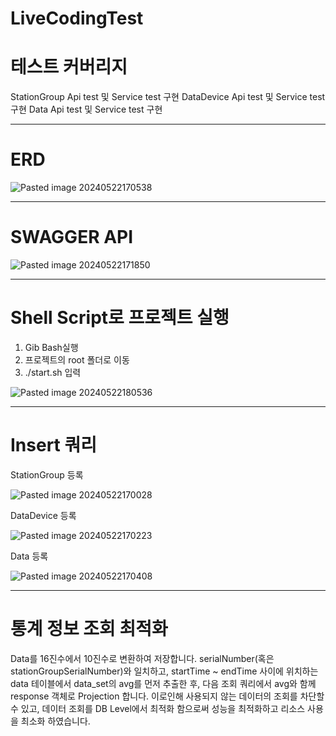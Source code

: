 ﻿# LiveCodingTest

# 테스트 커버리지

StationGroup Api test 및 Service test 구현
DataDevice Api test 및 Service test 구현
Data Api test 및 Service test 구현

---

# ERD

![Pasted image 20240522170538](https://github.com/tangpoo/LiveCodingTest/assets/131866367/cbb2352e-29fb-4e25-b238-d8faa9be6a47)

---
# SWAGGER API

![Pasted image 20240522171850](https://github.com/tangpoo/LiveCodingTest/assets/131866367/c5768136-62f1-4c67-9e9f-99801015c847)

----

# Shell Script로 프로젝트 실행
1. Gib Bash실행
2. 프로젝트의 root 폴더로 이동
3. ./start.sh 입력

![Pasted image 20240522180536](https://github.com/tangpoo/LiveCodingTest/assets/131866367/503a9db0-e132-4e78-a817-d1290d67c873)

---

# Insert 쿼리

StationGroup 등록

![Pasted image 20240522170028](https://github.com/tangpoo/LiveCodingTest/assets/131866367/7d7f0aea-3bd4-4869-9720-a1fe19c008d5)


DataDevice 등록

![Pasted image 20240522170223](https://github.com/tangpoo/LiveCodingTest/assets/131866367/72530900-c4e5-4147-bdd6-f16d413fc358)


Data 등록

![Pasted image 20240522170408](https://github.com/tangpoo/LiveCodingTest/assets/131866367/cb7b1476-972a-4476-a60f-5bdd8cec1863)

----

# 통계 정보 조회 최적화

Data를 16진수에서 10진수로 변환하여 저장합니다.
serialNumber(혹은 stationGroupSerialNumber)와 일치하고, startTime ~ endTime 사이에 위치하는
data 테이블에서 data_set의 avg를 먼저 추출한 후,
다음 조회 쿼리에서 avg와 함께 response 객체로 Projection 합니다.
이로인해 사용되지 않는 데이터의 조회를 차단할 수 있고, 데이터 조회를 DB Level에서 최적화 함으로써
성능을 최적화하고 리소스 사용을 최소화 하였습니다.